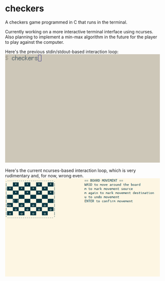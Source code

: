 # checkers
A checkers game programmed in C that runs in the terminal.

Currently working on a more interactive terminal interface using ncurses.
Also planning to implement a min-max algorithm in the future for the player to play against the computer.

Here's the previous stdin/stdout-based interaction loop:
![gif](./checkers-demo.gif)

Here's the current ncurses-based interaction loop, which is very rudimentary and, for now, wrong even.
![gif](./new-checkers-demo.gif)

